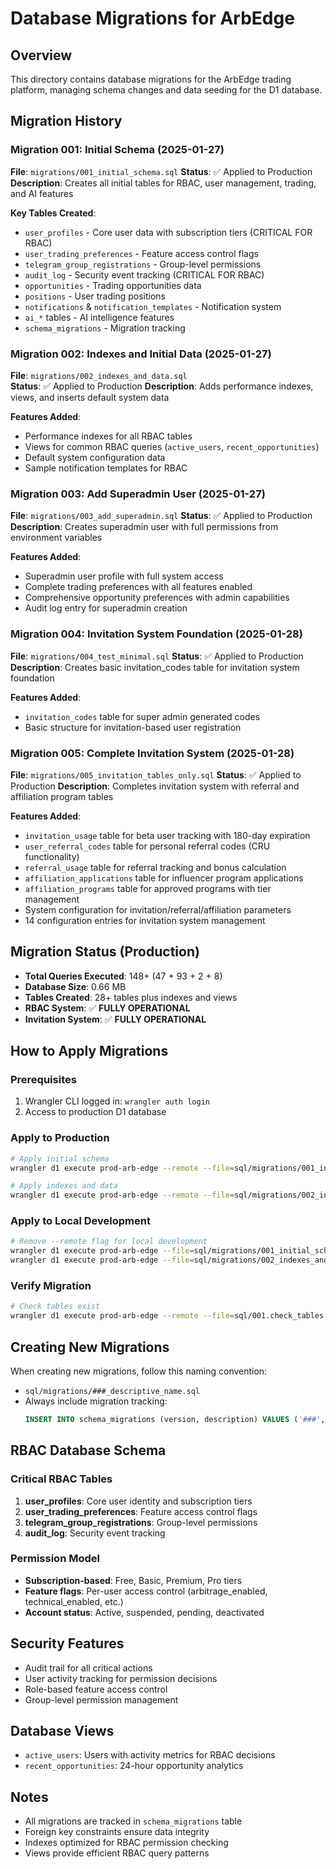 # Database Migrations for ArbEdge

## Overview
This directory contains database migrations for the ArbEdge trading platform, managing schema changes and data seeding for the D1 database.

## Migration History

### Migration 001: Initial Schema (2025-01-27)
**File**: `migrations/001_initial_schema.sql`
**Status**: ✅ Applied to Production  
**Description**: Creates all initial tables for RBAC, user management, trading, and AI features

**Key Tables Created**:
- `user_profiles` - Core user data with subscription tiers (CRITICAL FOR RBAC)
- `user_trading_preferences` - Feature access control flags  
- `telegram_group_registrations` - Group-level permissions
- `audit_log` - Security event tracking (CRITICAL FOR RBAC)
- `opportunities` - Trading opportunities data
- `positions` - User trading positions
- `notifications` & `notification_templates` - Notification system
- `ai_*` tables - AI intelligence features
- `schema_migrations` - Migration tracking

### Migration 002: Indexes and Initial Data (2025-01-27)
**File**: `migrations/002_indexes_and_data.sql`  
**Status**: ✅ Applied to Production
**Description**: Adds performance indexes, views, and inserts default system data

**Features Added**:
- Performance indexes for all RBAC tables
- Views for common RBAC queries (`active_users`, `recent_opportunities`)
- Default system configuration data
- Sample notification templates for RBAC

### Migration 003: Add Superadmin User (2025-01-27)
**File**: `migrations/003_add_superadmin.sql`
**Status**: ✅ Applied to Production
**Description**: Creates superadmin user with full permissions from environment variables

**Features Added**:
- Superadmin user profile with full system access
- Complete trading preferences with all features enabled
- Comprehensive opportunity preferences with admin capabilities
- Audit log entry for superadmin creation

### Migration 004: Invitation System Foundation (2025-01-28)
**File**: `migrations/004_test_minimal.sql`
**Status**: ✅ Applied to Production
**Description**: Creates basic invitation_codes table for invitation system foundation

**Features Added**:
- `invitation_codes` table for super admin generated codes
- Basic structure for invitation-based user registration

### Migration 005: Complete Invitation System (2025-01-28)
**File**: `migrations/005_invitation_tables_only.sql`
**Status**: ✅ Applied to Production
**Description**: Completes invitation system with referral and affiliation program tables

**Features Added**:
- `invitation_usage` table for beta user tracking with 180-day expiration
- `user_referral_codes` table for personal referral codes (CRU functionality)
- `referral_usage` table for referral tracking and bonus calculation
- `affiliation_applications` table for influencer program applications
- `affiliation_programs` table for approved programs with tier management
- System configuration for invitation/referral/affiliation parameters
- 14 configuration entries for invitation system management

## Migration Status (Production)
- **Total Queries Executed**: 148+ (47 + 93 + 2 + 8)
- **Database Size**: 0.66 MB
- **Tables Created**: 28+ tables plus indexes and views
- **RBAC System**: ✅ **FULLY OPERATIONAL**
- **Invitation System**: ✅ **FULLY OPERATIONAL**

## How to Apply Migrations

### Prerequisites
1. Wrangler CLI logged in: `wrangler auth login`
2. Access to production D1 database

### Apply to Production
```bash
# Apply initial schema
wrangler d1 execute prod-arb-edge --remote --file=sql/migrations/001_initial_schema.sql

# Apply indexes and data
wrangler d1 execute prod-arb-edge --remote --file=sql/migrations/002_indexes_and_data.sql
```

### Apply to Local Development
```bash
# Remove --remote flag for local development
wrangler d1 execute prod-arb-edge --file=sql/migrations/001_initial_schema.sql
wrangler d1 execute prod-arb-edge --file=sql/migrations/002_indexes_and_data.sql
```

### Verify Migration
```bash
# Check tables exist
wrangler d1 execute prod-arb-edge --remote --file=sql/001.check_tables.sql
```

## Creating New Migrations

When creating new migrations, follow this naming convention:
- `sql/migrations/###_descriptive_name.sql`
- Always include migration tracking:
  ```sql
  INSERT INTO schema_migrations (version, description) VALUES ('###', 'Description');
  ```

## RBAC Database Schema

### Critical RBAC Tables
1. **user_profiles**: Core user identity and subscription tiers
2. **user_trading_preferences**: Feature access control flags
3. **telegram_group_registrations**: Group-level permissions
4. **audit_log**: Security event tracking

### Permission Model
- **Subscription-based**: Free, Basic, Premium, Pro tiers
- **Feature flags**: Per-user access control (arbitrage_enabled, technical_enabled, etc.)
- **Account status**: Active, suspended, pending, deactivated

## Security Features
- Audit trail for all critical actions
- User activity tracking for permission decisions
- Role-based feature access control
- Group-level permission management

## Database Views
- `active_users`: Users with activity metrics for RBAC decisions
- `recent_opportunities`: 24-hour opportunity analytics

## Notes
- All migrations are tracked in `schema_migrations` table
- Foreign key constraints ensure data integrity
- Indexes optimized for RBAC permission checking
- Views provide efficient RBAC query patterns 